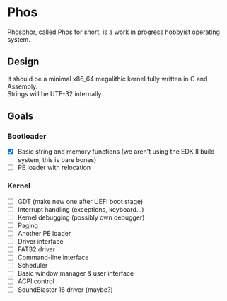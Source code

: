 # Phos
Phosphor, called Phos for short, is a work in progress hobbyist operating system.

## Design

It should be a minimal x86_64 megalithic kernel fully written in C and Assembly.\
Strings will be UTF-32 internally.

## Goals

### Bootloader

- [x] Basic string and memory functions (we aren't using the EDK II build system, this is bare bones)
- [ ] PE loader with relocation

### Kernel

- [ ] GDT (make new one after UEFI boot stage)
- [ ] Interrupt handling (exceptions, keyboard...)
- [ ] Kernel debugging (possibly own debugger)
- [ ] Paging
- [ ] Another PE loader
- [ ] Driver interface
- [ ] FAT32 driver
- [ ] Command-line interface
- [ ] Scheduler
- [ ] Basic window manager & user interface
- [ ] ACPI control
- [ ] SoundBlaster 16 driver (maybe?)
